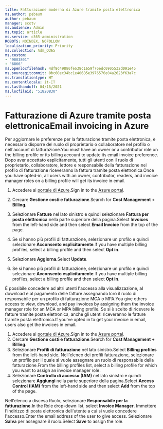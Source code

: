 ```yaml
---
title: Fatturazione moderna di Azure tramite posta elettronica
ms.author: pebaum
author: pebaum
manager: scotv
ms.audience: Admin
ms.topic: article
ms.service: o365-administration
ROBOTS: NOINDEX, NOFOLLOW
localization_priority: Priority
ms.collection: Adm_O365
ms.custom:
- "9003801"
- "6866"
ms.openlocfilehash: 4df8c49880fe638c1659f76edc0905532d091e45
ms.sourcegitcommit: 8bc60ec34bc1e40685e3976576e04a2623f63a7c
ms.translationtype: HT
ms.contentlocale: it-IT
ms.lasthandoff: 04/15/2021
ms.locfileid: "51820830"
---
```

# <a name="email-invoicing-in-azure"></a><span data-ttu-id="f7636-102">Fatturazione di Azure tramite posta elettronica</span><span class="sxs-lookup"><span data-stu-id="f7636-102">Email invoicing in Azure</span></span>

<span data-ttu-id="f7636-103">Per aggiornare le preferenze per la fatturazione tramite posta elettronica, è necessario disporre del ruolo di proprietario o collaboratore nel profilo o nell'account di fatturazione.</span><span class="sxs-lookup"><span data-stu-id="f7636-103">You must have an owner or a contributor role on the billing profile or its billing account to update its email invoice preference.</span></span> <span data-ttu-id="f7636-104">Dopo aver accettato esplicitamente, tutti gli utenti con il ruolo di proprietario, collaboratore, lettore e responsabile della fatturazione nel profilo di fatturazione riceveranno la fattura tramite posta elettronica.</span><span class="sxs-lookup"><span data-stu-id="f7636-104">Once you have opted-in, all users with an owner, contributor, readers, and invoice manager roles on a billing profile will get its invoice in email.</span></span>

1. <span data-ttu-id="f7636-105">Accedere al [portale di Azure](https://portal.azure.com/).</span><span class="sxs-lookup"><span data-stu-id="f7636-105">Sign in to the [Azure portal](https://portal.azure.com/).</span></span>
2. <span data-ttu-id="f7636-106">Cercare **Gestione costi e fatturazione**.</span><span class="sxs-lookup"><span data-stu-id="f7636-106">Search for **Cost Management + Billing**.</span></span>
3. <span data-ttu-id="f7636-107">Selezionare **Fatture** nel lato sinistro e quindi selezionare **Fattura per posta elettronica** nella parte superiore della pagina.</span><span class="sxs-lookup"><span data-stu-id="f7636-107">Select **Invoices** from the left-hand side and then select **Email Invoice** from the top of the page.</span></span>
4. <span data-ttu-id="f7636-108">Se si hanno più profili di fatturazione, selezionare un profilo e quindi selezionare **Acconsento esplicitamente**.</span><span class="sxs-lookup"><span data-stu-id="f7636-108">If you have multiple billing profiles, select a billing profile and then select **Opt in**.</span></span>

5. <span data-ttu-id="f7636-109">Selezionare **Aggiorna**.</span><span class="sxs-lookup"><span data-stu-id="f7636-109">Select **Update**.</span></span>
6. <span data-ttu-id="f7636-110">Se si hanno più profili di fatturazione, selezionare un profilo e quindi selezionare **Acconsento esplicitamente**.</span><span class="sxs-lookup"><span data-stu-id="f7636-110">If you have multiple billing profiles, select a billing profile and then select **Opt in**.</span></span>

<span data-ttu-id="f7636-111">È possibile concedere ad altri utenti l'accesso alla visualizzazione, al download e al pagamento delle fatture assegnando loro il ruolo di responsabile per un profilo di fatturazione MCA o MPA.</span><span class="sxs-lookup"><span data-stu-id="f7636-111">You give others access to view, download, and pay invoices by assigning them the invoice manager role for an MCA or MPA billing profile.</span></span> <span data-ttu-id="f7636-112">Se si è scelto di ricevere le fatture tramite posta elettronica, anche gli utenti riceveranno le fatture tramite posta elettronica.</span><span class="sxs-lookup"><span data-stu-id="f7636-112">If you've opted in to get your invoice in email, users also get the invoices in email.</span></span>

1. <span data-ttu-id="f7636-113">Accedere al [portale di Azure](https://portal.azure.com/).</span><span class="sxs-lookup"><span data-stu-id="f7636-113">Sign in to the [Azure portal](https://portal.azure.com/).</span></span>
2. <span data-ttu-id="f7636-114">Cercare **Gestione costi e fatturazione**.</span><span class="sxs-lookup"><span data-stu-id="f7636-114">Search for **Cost Management + Billing**.</span></span>
3. <span data-ttu-id="f7636-115">Selezionare **Profili di fatturazione** nel lato sinistro.</span><span class="sxs-lookup"><span data-stu-id="f7636-115">Select **Billing profiles** from the left-hand side.</span></span> <span data-ttu-id="f7636-116">Nell'elenco dei profili fatturazione, selezionare un profilo per il quale si vuole assegnare un ruolo di responsabile della fatturazione.</span><span class="sxs-lookup"><span data-stu-id="f7636-116">From the billing profiles list, select a billing profile for which you want to assign an invoice manager role.</span></span>
4. <span data-ttu-id="f7636-117">Selezionare **Controllo di accesso (IAM)** nel lato sinistro e quindi selezionare **Aggiungi** nella parte superiore della pagina.</span><span class="sxs-lookup"><span data-stu-id="f7636-117">Select **Access Control (IAM)** from the left-hand side and then select **Add** from the top of the page.</span></span>

<span data-ttu-id="f7636-118">Nell'elenco a discesa Ruolo, selezionare **Responsabile per la fatturazione**.</span><span class="sxs-lookup"><span data-stu-id="f7636-118">In the Role drop-down list, select **Invoice Manager**.</span></span> <span data-ttu-id="f7636-119">Immettere l'indirizzo di posta elettronica dell'utente a cui si vuole concedere l'accesso.</span><span class="sxs-lookup"><span data-stu-id="f7636-119">Enter the email address of the user to give access.</span></span> <span data-ttu-id="f7636-120">Selezionare **Salva** per assegnare il ruolo.</span><span class="sxs-lookup"><span data-stu-id="f7636-120">Select **Save** to assign the role.</span></span>
